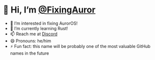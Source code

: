 # 👋 Hi, I’m [@FixingAuror](https://github.com/FixingAuror)
- 👀 I’m interested in fixing AurorOS!
- 🌱 I’m currently learning Rust!
- 📫 Reach me at [Discord](https://discord.com/users/1115686491222450247)
- 😄 Pronouns: he/him
- ⚡ Fun fact: this name will be probably one of the most valuable GitHub names in the future
